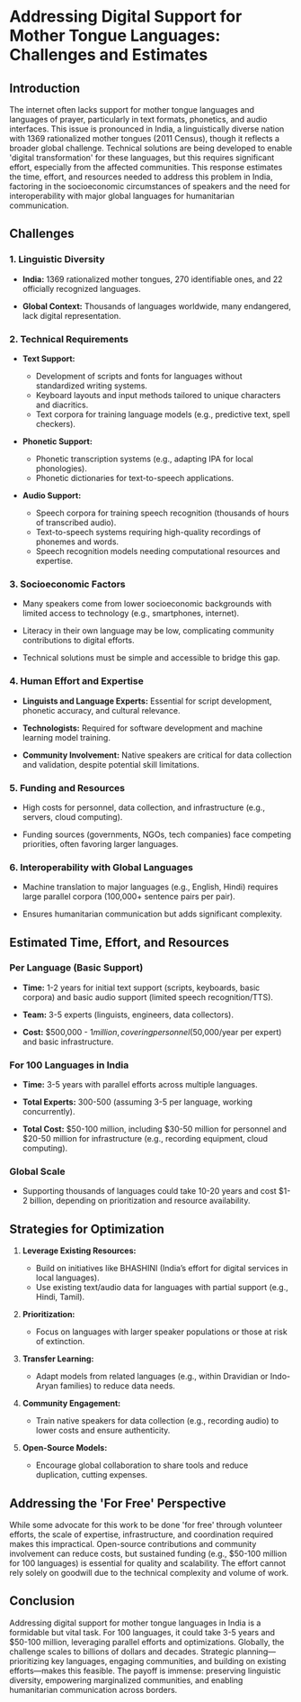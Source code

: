 # Addressing Digital Support for Mother Tongue Languages: Challenges and Estimates

## Introduction
The internet often lacks support for mother tongue languages and languages of prayer, particularly in text formats, phonetics, and audio interfaces. This issue is pronounced in India, a linguistically diverse nation with 1369 rationalized mother tongues (2011 Census), though it reflects a broader global challenge. Technical solutions are being developed to enable 'digital transformation' for these languages, but this requires significant effort, especially from the affected communities. This response estimates the time, effort, and resources needed to address this problem in India, factoring in the socioeconomic circumstances of speakers and the need for interoperability with major global languages for humanitarian communication.

## Challenges

### 1. Linguistic Diversity

- **India:** 1369 rationalized mother tongues, 270 identifiable ones, and 22 officially recognized languages.

- **Global Context:** Thousands of languages worldwide, many endangered, lack digital representation.

### 2. Technical Requirements

- **Text Support:**
  - Development of scripts and fonts for languages without standardized writing systems.
  - Keyboard layouts and input methods tailored to unique characters and diacritics.
  - Text corpora for training language models (e.g., predictive text, spell checkers).

- **Phonetic Support:**
  - Phonetic transcription systems (e.g., adapting IPA for local phonologies).
  - Phonetic dictionaries for text-to-speech applications.

- **Audio Support:**
  - Speech corpora for training speech recognition (thousands of hours of transcribed audio).
  - Text-to-speech systems requiring high-quality recordings of phonemes and words.
  - Speech recognition models needing computational resources and expertise.

### 3. Socioeconomic Factors

- Many speakers come from lower socioeconomic backgrounds with limited access to technology (e.g., smartphones, internet).

- Literacy in their own language may be low, complicating community contributions to digital efforts.

- Technical solutions must be simple and accessible to bridge this gap.

### 4. Human Effort and Expertise

- **Linguists and Language Experts:** Essential for script development, phonetic accuracy, and cultural relevance.

- **Technologists:** Required for software development and machine learning model training.

- **Community Involvement:** Native speakers are critical for data collection and validation, despite potential skill limitations.

### 5. Funding and Resources

- High costs for personnel, data collection, and infrastructure (e.g., servers, cloud computing).

- Funding sources (governments, NGOs, tech companies) face competing priorities, often favoring larger languages.

### 6. Interoperability with Global Languages

- Machine translation to major languages (e.g., English, Hindi) requires large parallel corpora (100,000+ sentence pairs per pair).

- Ensures humanitarian communication but adds significant complexity.

## Estimated Time, Effort, and Resources

### Per Language (Basic Support)

- **Time:** 1-2 years for initial text support (scripts, keyboards, basic corpora) and basic audio support (limited speech recognition/TTS).

- **Team:** 3-5 experts (linguists, engineers, data collectors).

- **Cost:** $500,000 - $1 million, covering personnel ($50,000/year per expert) and basic infrastructure.

### For 100 Languages in India

- **Time:** 3-5 years with parallel efforts across multiple languages.

- **Total Experts:** 300-500 (assuming 3-5 per language, working concurrently).

- **Total Cost:** $50-100 million, including $30-50 million for personnel and $20-50 million for infrastructure (e.g., recording equipment, cloud computing).

### Global Scale

- Supporting thousands of languages could take 10-20 years and cost $1-2 billion, depending on prioritization and resource availability.

## Strategies for Optimization

1. **Leverage Existing Resources:**
   - Build on initiatives like BHASHINI (India’s effort for digital services in local languages).
   - Use existing text/audio data for languages with partial support (e.g., Hindi, Tamil).

2. **Prioritization:**
   - Focus on languages with larger speaker populations or those at risk of extinction.

3. **Transfer Learning:**
   - Adapt models from related languages (e.g., within Dravidian or Indo-Aryan families) to reduce data needs.

4. **Community Engagement:**
   - Train native speakers for data collection (e.g., recording audio) to lower costs and ensure authenticity.

5. **Open-Source Models:**
   - Encourage global collaboration to share tools and reduce duplication, cutting expenses.

## Addressing the 'For Free' Perspective
While some advocate for this work to be done 'for free' through volunteer efforts, the scale of expertise, infrastructure, and coordination required makes this impractical. Open-source contributions and community involvement can reduce costs, but sustained funding (e.g., $50-100 million for 100 languages) is essential for quality and scalability. The effort cannot rely solely on goodwill due to the technical complexity and volume of work.

## Conclusion
Addressing digital support for mother tongue languages in India is a formidable but vital task. For 100 languages, it could take 3-5 years and $50-100 million, leveraging parallel efforts and optimizations. Globally, the challenge scales to billions of dollars and decades. Strategic planning—prioritizing key languages, engaging communities, and building on existing efforts—makes this feasible. The payoff is immense: preserving linguistic diversity, empowering marginalized communities, and enabling humanitarian communication across borders.